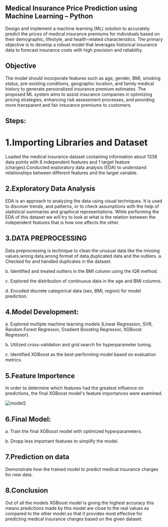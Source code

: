## Medical Insurance Price Prediction using Machine Learning – Python
Design and implement a machine learning (ML) solution to accurately predict the prices of medical insurance premiums for individuals based on their demographic, lifestyle, and health-related characteristics. The primary objective is to develop a robust model that leverages historical insurance data to forecast insurance costs with high precision and reliability.

## Objective
The model should incorporate features such as age, gender, BMI, smoking status, pre-existing conditions, geographic location, and family medical history to generate personalized insurance premium estimates. The proposed ML system aims to assist insurance companies in optimizing pricing strategies, enhancing risk assessment processes, and providing more transparent and fair insurance premiums to customers.
## Steps:
# 1.Importing Libraries and Dataset
Loaded the medical insurance dataset containing information about 1338 data points with 6 independent features and 1 target feature (charges).Conducted exploratory data analysis (EDA) to understand relationships between different features and the target variable.
## 2.Exploratory Data Analysis
EDA is an approach to analyzing the data using visual techniques. It is used to discover trends, and patterns, or to check assumptions with the help of statistical summaries and graphical representations. While performing the EDA of this dataset we will try to look at what is the relation between the independent features that is how one affects the other.
## 3.DATA PREPROCESSING
Data preprocessing is technique to clean the unusual data like the missing values,wrong data,wrong format of data,duplicated data and the outliers.
a. Checked for and handled duplicates in the dataset.

b. Identified and treated outliers in the BMI column using the IQR method.

c. Explored the distribution of continuous data in the age and BMI columns.

d. Encoded discrete categorical data (sex, BMI, region) for model prediction.
## 4.Model Development:
a. Explored multiple machine learning models (Linear Regression, SVR, Random Forest Regressor, Gradient Boosting Regressor, XGBoost Regressor).

b. Utilized cross-validation and grid search for hyperparameter tuning.

c. Identified XGBoost as the best-performing model based on evaluation metrics.
## 5.Feature Importence
In order to determine which features had the greatest influence on predictions, the final XGBoost model's feature importances were examined.

![model2](https://github.com/DeepikaDhanaraj/Medical_Insurence_Price_Predict_using-ML/assets/133857686/b988b7bd-0c2c-4da1-961c-4e23baebae64)
## 6.Final Model:
a. Train the final XGBoost model with optimized hyperparameters.

b. Dropp less important features to simplify the model.
## 7.Prediction on data
Demonstrate how the trained model to predict medical insurance charges for new data.
## 8.Conclusion
Out of all the models XGBoost model is giving the highest accuracy this means predictions made by this model are close to the real values as compared to the other model.so that it provides most effective for predicting medical insurance charges based on the given dataset.
